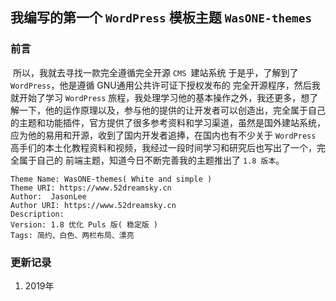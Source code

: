 ## 我编写的第一个 `WordPress` 模板主题 `WasONE-themes`

### 前言

​	所以，我就去寻找一款完全遵循完全开源 `CMS `建站系统 于是乎，了解到了 `WordPress`，他是遵循 GNU通用公共许可证下授权发布的 完全开源程序，然后我就开始了学习 `WordPress` 旅程，我处理学习他的基本操作之外，我还更多，想了解一下，他的运作原理以及，参与他的提供的让开发者可以创造出，完全属于自己的主题和功能插件，官方提供了很多参考资料和学习渠道，虽然是国外建站系统，应为他的易用和开源，收到了国内开发者追捧，在国内也有不少关于 `WordPress` 高手们的本土化教程资料和视频，我经过一段时间学习和研究后也写出了一个，完全属于自己的 前端主题，知道今日不断完善我的主题推出了 `1.8 版本`。

```
Theme Name: WasONE-themes( White and simple )
Theme URI: https://www.52dreamsky.cn
Author:  JasonLee
Author URI: https://www.52dreamsky.cn
Description: 	
Version: 1.8 优化 Puls 版( 稳定版 )
Tags: 简约、白色、两栏布局、漂亮
```

### 更新记录

1. 2019年
